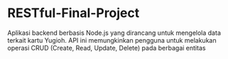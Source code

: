 # RESTful-Final-Project
Aplikasi backend berbasis Node.js yang dirancang untuk mengelola data terkait kartu Yugioh. API ini memungkinkan pengguna untuk melakukan operasi CRUD (Create, Read, Update, Delete) pada berbagai entitas 
